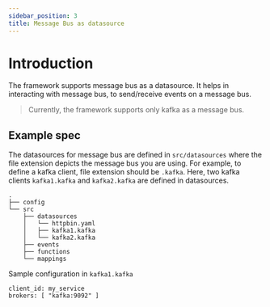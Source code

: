 ```yaml
---
sidebar_position: 3
title: Message Bus as datasource
---
```


# Introduction

The framework supports message bus as a datasource. It helps in interacting with message bus, to send/receive events on a message bus. 
> Currently, the framework supports only kafka as a message bus.

## Example spec
The datasources for message bus are defined in `src/datasources` where the file extension depicts the message bus you are using. For example, to define a kafka client, file extension should be `.kafka`. Here, two kafka clients `kafka1.kafka` and `kafka2.kafka` are defined in datasources.
```
.
├── config
└── src
    ├── datasources
    │   └── httpbin.yaml
    │   ├── kafka1.kafka
    │   └── kafka2.kafka
    ├── events
    ├── functions
    └── mappings
```

Sample configuration in `kafka1.kafka`
```
client_id: my_service
brokers: [ "kafka:9092" ]
```